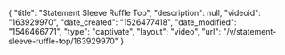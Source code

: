 {
    "title": "Statement Sleeve Ruffle Top",
    "description": null,
    "videoid": "163929970",
    "date_created": "1526477418",
    "date_modified": "1546466771",
    "type": "captivate",
    "layout": "video",
    "url": "\/v\/statement-sleeve-ruffle-top\/163929970"
}